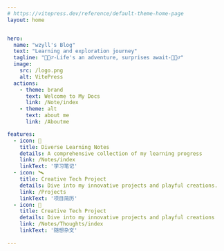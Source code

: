 ```yaml
---
# https://vitepress.dev/reference/default-theme-home-page
layout: home


hero:
  name: "wzyll's Blog"
  text: "Learning and exploration journey"
  tagline: "🏄🏻‍♂️-Life's an adventure, surprises await-🚵🏻‍♂️"
  image:
    src: /logo.png
    alt: VitePress
  actions:
    - theme: brand
      text: Welcome to My Docs
      link: /Note/index
    - theme: alt
      text: about me
      link: /Aboutme

features:
  - icon: 🚀 
    title: Diverse Learning Notes
    details: A comprehensive collection of my learning progress 
    link: /Notes/index
    linkText: '学习笔记'
  - icon: 🛰️
    title: Creative Tech Project
    details: Dive into my innovative projects and playful creations. 
    link: /Projects
    linkText: '项目简历'
  - icon: 🦄
    title: Creative Tech Project
    details: Dive into my innovative projects and playful creations 
    link: /Notes/Thoughts/index
    linkText: '随想杂文'
  
---
```


